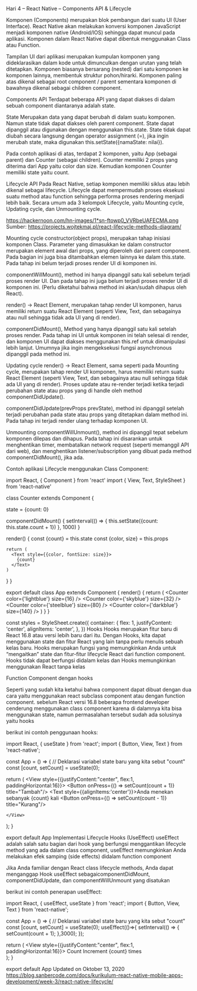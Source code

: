 Hari 4 – React Native – Components API & Lifecycle

Komponen (Components) merupakan blok pembangun dari suatu UI (User Interface). React Native akan melakukan konversi komponen JavaScript menjadi komponen native (Android/IOS) sehingga dapat muncul pada aplikasi. Komponen dalam React Native dapat dibentuk menggunakan Class atau Function.

Tampilan UI dari aplikasi merupakan kumpulan komponen yang dideklarasikan dalam kode untuk dimunculkan dengan urutan yang telah ditetapkan. Komponen biasanya bersarang (nested) dari satu komponen ke komponen lainnya, membentuk struktur pohon/hirarki. Komponen paling atas dikenal sebagai root component / parent sementara komponen di bawahnya dikenal sebagai children component.

Components API
Terdapat beberapa API yang dapat diakses di dalam sebuah component diantaranya adalah state.

State
Merupakan data yang dapat berubah di dalam suatu komponen. Namun state tidak dapat diakses oleh parent component. State dapat dipanggil atau digunakan dengan menggunakan this.state. State tidak dapat diubah secara langsung dengan operator assignment (=), jika ingin merubah state, maka digunakan this.setState({namaState: nilai}).

Pada contoh aplikasi di atas, terdapat 2 komponen, yaitu App (sebagai parent) dan Counter (sebagai children). Counter memiliki 2 props yang diterima dari App yaitu color dan size. Kemudian komponen Counter memiliki state yaitu count.

Lifecycle API
Pada React Native, setiap komponen memiliki siklus atau lebih dikenal sebagai lifecycle. Lifecycle dapat mempermudah proses eksekusi suatu method atau function sehingga performa proses rendering menjadi lebih baik. Secara umum ada 3 kelompok Lifecycle, yaitu Mounting cycle, Updating cycle, dan Unmounting cycle.

https://hackernoon.com/hn-images/1*sn-ftowp0_VVRbeUAFECMA.png
Sumber: https://projects.wojtekmaj.pl/react-lifecycle-methods-diagram/

Mounting cycle
constructor(object props), merupakan tahap inisiasi komponen Class. Parameter yang dimasukkan ke dalam constructor merupakan element awal dari props, yang diperoleh dari parent component. Pada bagian ini juga bisa ditambahkan elemen lainnya ke dalam this.state. Pada tahap ini belum terjadi proses render UI di komponen ini.

componentWillMount(), method ini hanya dipanggil satu kali sebelum terjadi proses render UI. Dan pada tahap ini juga belum terjadi proses render UI di komponen ini. (Perlu diketahui bahwa method ini akan/sudah dihapus oleh React).

render() -> React Element, merupakan tahap render UI komponen, harus memiliki return suatu React Element (seperti View, Text, dan sebagainya atau null sehingga tidak ada UI yang di render).

componentDidMount(), Method yang hanya dipanggil satu kali setelah proses render. Pada tahap ini UI untuk komponen ini telah selesai di render, dan komponen UI dapat diakses menggunakan this.ref untuk dimanipulasi lebih lanjut. Umumnya jika ingin mengeksekusi fungsi asynchronous dipanggil pada method ini.

Updating cycle
render() -> React Element, sama seperti pada Mounting cycle, merupakan tahap render UI komponen, harus memiliki return suatu React Element (seperti View, Text, dan sebagainya atau null sehingga tidak ada UI yang di render). Proses update atau re-render terjadi ketika terjadi perubahan state atau props yang di handle oleh method componentDidUpdate().

componentDidUpdate(prevProps prevState), method ini dipanggil setelah terjadi perubahan pada state atau props yang ditetapkan dalam method ini. Pada tahap ini terjadi render ulang terhadap komponen UI.

Unmounting
componentWillUnmount(), method ini dipanggil tepat sebelum komponen dilepas dan dihapus. Pada tahap ini disarankan untuk menghentikan timer, membatalkan network request (seperti memanggil API dari web), dan menghentikan listener/subscription yang dibuat pada method componentDidMount(), jika ada.

Contoh aplikasi Lifecycle menggunakan Class Component:

import React, { Component } from 'react'
import { View, Text, StyleSheet } from 'react-native'

class Counter extends Component {

  state = {count: 0}

  componentDidMount() {
    setInterval(() => {
      this.setState({count: this.state.count + 1})
    }, 1000)
  }

  render() {
    const {count} = this.state
    const {color, size} = this.props

    return (
      <Text style={{color, fontSize: size}}>
        {count}
      </Text>
    )
  }
}

export default class App extends Component {
  render() {
    return (
      <View style={styles.container}>
        <Counter color={'lightblue'} size={16} />
        <Counter color={'skyblue'} size={32} />
        <Counter color={'steelblue'} size={80} />
        <Counter color={'darkblue'} size={140} />
      </View>
    )
  }
}

const styles = StyleSheet.create({
  container: {
    flex: 1,
    justifyContent: 'center',
    alignItems: 'center',
  },
})
Hooks
Hooks merupakan fitur baru di React 16.8 atau versi lebih baru dari itu. Dengan Hooks, kita dapat menggunakan state dan fitur React yang lain tanpa perlu menulis sebuah kelas baru. Hooks merupakan fungsi yang memungkinkan Anda untuk “mengaitkan” state dan fitur-fitur lifecycle React dari function component. Hooks tidak dapat berfungsi didalam kelas dan Hooks memungkinkan menggunakan React tanpa kelas

Function Component dengan hooks

Seperti yang sudah kita ketahui bahwa component dapat dibuat dengan dua cara yaitu menggunakan react subclass component atau dengan function component. sebelum React versi 16.8 beberapa frontend developer cenderung menggunakan class component karena di dalamnya kita bisa menggunakan state, namun permasalahan tersebut sudah ada solusinya yaitu hooks

berikut ini contoh penggunaan hooks:

import React, { useState } from 'react';
import { Button, View, Text } from 'react-native';

const App = () => {
  // Deklarasi variabel state baru yang kita sebut "count"
  const [count, setCount] = useState(0);

  return (
    <View style={{justifyContent:"center", flex:1, paddingHorizontal:16}}>
      <Button onPress={() => setCount(count + 1)} title="Tambah"/>
      <Text style={{alignItems:'center'}}>Anda menekan sebanyak {count} kali</Text>
      <Button onPress={() => setCount(count - 1)} title="Kurang"/>
        
    </View>
  );
}

export default App
Implementasi Lifecycle Hooks (UseEffect)
useEffect adalah salah satu bagian dari hook yang berfungsi menggantikan lifecycle method yang ada dalam class component, useEffect memungkinkan Anda melakukan efek samping (side effects) didalam function component

Jika Anda familiar dengan React class lifecycle methods, Anda dapat menganggap Hook useEffect sebagaicomponentDidMount, componentDidUpdate, dan componentWillUnmount yang disatukan

berikut ini contoh penerapan useEffect:

import React, { useEffect, useState } from 'react';
import { Button, View, Text } from 'react-native';

const App = () => {
  // Deklarasi variabel state baru yang kita sebut "count"
  const [count, setCount] = useState(0);
  useEffect(()=>{
    setInterval(() => {
      setCount(count + 1);
    },3000);
  });

  return (
    <View style={{justifyContent:"center", flex:1, paddingHorizontal:16}}>
      <Text>Count Increment {count} times</Text>        
    </View>
  );
}

export default App
Updated on Oktober 13, 2020
https://blog.sanbercode.com/docs/kurikulum-react-native-mobile-apps-development/week-3/react-native-lifecycle/